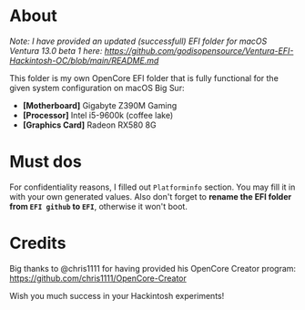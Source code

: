 # About
*Note: I have provided an updated (successfull) EFI folder for macOS Ventura 13.0 beta 1 here: https://github.com/godisopensource/Ventura-EFI-Hackintosh-OC/blob/main/README.md*

This folder is my own OpenCore EFI folder that is fully functional for the given system configuration on macOS Big Sur:
- **[Motherboard]** Gigabyte Z390M Gaming
- **[Processor]** Intel i5-9600k (coffee lake)
- **[Graphics Card]** Radeon RX580 8G

# Must dos
For confidentiality reasons, I filled out `Platforminfo` section. You may fill it in with your own generated values.
Also don't forget to **rename the EFI folder from `EFI github` to `EFI`**, otherwise it won't boot.

# Credits
Big thanks to @chris1111 for having provided his OpenCore Creator program: https://github.com/chris1111/OpenCore-Creator

Wish you much success in your Hackintosh experiments!
